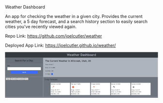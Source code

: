 Weather Dashboard

An app for checking the weather in a given city. Provides the current weather, a 5 day forecast, and a search history section to easily search cities you've recently viewed again.

Repo Link:
https://github.com/joelcutler/weather

Deployed App Link:
https://joelcutler.github.io/weather/

<img src="./assets/img/screenshot.jpg">